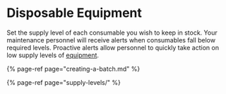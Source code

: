 # Disposable Equipment

Set the supply level of each consumable you wish to keep in stock. Your maintenance personnel will receive alerts when consumables fall below required levels. Proactive alerts allow personnel to quickly take action on low supply levels of [equipment](../../getting-started.md).

{% page-ref page="creating-a-batch.md" %}

{% page-ref page="supply-levels/" %}





  
  


